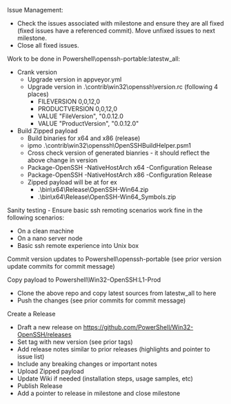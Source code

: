 
Issue Management:
 - Check the issues associated with milestone and ensure they are all fixed (fixed issues have a referenced commit). Move unfixed issues to next milestone.
 - Close all fixed issues.

Work to be done in Powershell\openssh-portable:latestw_all:
 - Crank version
   - Upgrade version in appveyor.yml 
   - Upgrade version in .\contrib\win32\openssh\version.rc (following 4 places)
      - FILEVERSION 0,0,12,0
      - PRODUCTVERSION 0,0,12,0
      - VALUE "FileVersion", "0.0.12.0
      - VALUE "ProductVersion", "0.0.12.0"
 - Build Zipped payload
   - Build binaries for x64 and x86 (release)
   - ipmo .\contrib\win32\openssh\OpenSSHBuildHelper.psm1
   - Cross check version of generated bianries - it should reflect the above change in version
   - Package-OpenSSH -NativeHostArch x64 -Configuration Release
   - Package-OpenSSH -NativeHostArch x86 -Configuration Release
   - Zipped payload will be at for ex
     - .\bin\x64\Release\OpenSSH-Win64.zip
     - .\bin\x64\Release\OpenSSH-Win64_Symbols.zip

Sanity testing - Ensure basic ssh remoting scenarios work fine in the following scenarios:
 - On a clean machine 
 - On a nano server node 
 - Basic ssh remote experience into Unix box 

Commit version updates to Powershell\openssh-portable (see prior version update commits for commit message)

Copy payload to Powershell\Win32-OpenSSH:L1-Prod
 - Clone the above repo and copy latest sources from latestw_all to here
 - Push the changes (see prior commits for commit message)

Create a Release
 - Draft a new release on https://github.com/PowerShell/Win32-OpenSSH/releases
 - Set tag with new version (see prior tags)
 - Add release notes similar to prior releases (highlights and pointer to issue list)
 - Include any breaking changes or important notes
 - Upload Zipped payload
 - Update Wiki if needed (installation steps, usage samples, etc)
 - Publish Release
 - Add a pointer to release in milestone and close milestone
